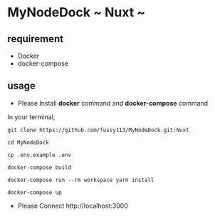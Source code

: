 # MyNodeDock ~ Nuxt ~

## requirement

* Docker
* docker-compose

## usage

* Please Install **docker** command and **docker-compose** command

In your terminal,
```
git clone https://github.com/fussy113/MyNodeDock.git:Nuxt

cd MyNodeDock

cp .env.example .env

docker-compose build

docker-compose run --rm workspace yarn install

docker-compose up
```

* Please Connect http://localhost:3000
